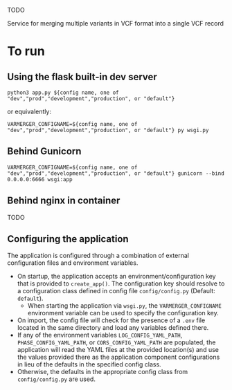 TODO

Service for merging multiple variants in VCF format into a single VCF record

# To run

## Using the flask built-in dev server

	python3 app.py ${config name, one of "dev","prod","development","production", or "default"}

or equivalently:

    VARMERGER_CONFIGNAME=${config name, one of "dev","prod","development","production", or "default"} py wsgi.py

## Behind Gunicorn

	VARMERGER_CONFIGNAME=${config name, one of "dev","prod","development","production", or "default"} gunicorn --bind 0.0.0.0:6666 wsgi:app

## Behind nginx in container

TODO

## Configuring the application

The application is configured through a combination of external configuration files and environment variables.
- On startup, the application accepts an environment/configuration key that is provided to `create_app()`. The configuration key should resolve to a configuration class defined in config file `config/config.py` (Default: `default`).
    - When starting the application via `wsgi.py`, the `VARMERGER_CONFIGNAME` environment variable can be used to specify the configuration key.
- On import, the config file will check for the presence of a `.env` file located in the same directory and load any variables defined there.
- If any of the environment variables `LOG_CONFIG_YAML_PATH`, `PHASE_CONFIG_YAML_PATH`, or `CORS_CONFIG_YAML_PATH` are populated, the application will read the YAML files at the provided location(s) and use the values provided there as the application component configurations in lieu of the defaults in the specified config class.
- Otherwise, the defaults in the appropriate config class from `config/config.py` are used.
